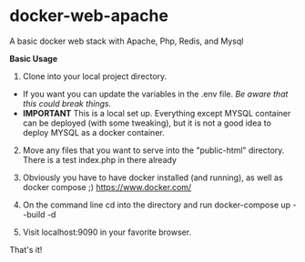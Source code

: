 # docker-web-apache
A basic docker web stack with Apache, Php, Redis, and Mysql

**Basic Usage**
1. Clone into your local project directory.
- If you want you can update the variables in the .env file. *Be aware that this could break things.*
- **IMPORTANT** This is a local set up. Everything except MYSQL container can be deployed (with some tweaking), but it is not a good idea to deploy MYSQL as a docker container. 

2. Move any files that you want to serve into the "public-html" directory. There is a test index.php in there already

3. Obviously you have to have docker installed (and running), as well as docker compose ;) 
https://www.docker.com/

3. On the command line cd into the directory and run docker-compose up --build -d

4. Visit localhost:9090 in your favorite browser. 

That's it!
